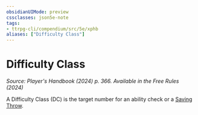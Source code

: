 ```yaml
---
obsidianUIMode: preview
cssclasses: json5e-note
tags:
- ttrpg-cli/compendium/src/5e/xphb
aliases: ["Difficulty Class"]
---
```

# Difficulty Class
*Source: Player's Handbook (2024) p. 366. Available in the Free Rules (2024)* 

A Difficulty Class (DC) is the target number for an ability check or a [Saving Throw](3-Compendium/rules/variant-rules/saving-throw-xphb.md).